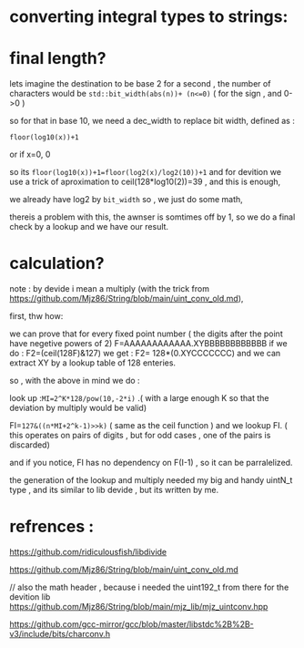 # converting integral types to strings:


# final length? 
 lets imagine the destination to be base 2 for a second , the number of characters would be `std::bit_width(abs(n))+ (n<=0)` ( for the sign , and 0->0 )

 so for that in base 10, we need a dec_width to replace bit width, defined as :
 
 `floor(log10(x))+1`
 
 or if x=0, 0

so its `floor(log10(x))+1=floor(log2(x)/log2(10))+1`  and for devition we use a trick of aproximation to ceil(128*log10(2))=39 , and this is enough,

we already have log2 by `bit_width` so , we just do some math,

thereis a problem with this, 
the awnser is somtimes off by 1, so we do a final check by a lookup and we have our result.

# calculation?

note :
by devide i mean a multiply (with the trick from https://github.com/Mjz86/String/blob/main/uint_conv_old.md),

first, thw how:

we can prove  that  for every fixed  point number ( the digits after the point have negetive powers of 2) F=AAAAAAAAAAAA.XYBBBBBBBBBBBB
if we do :
F2=(ceil(128F)&127)
we get :
F2= 128*(0.XYCCCCCCC)
and  we can extract XY  by a lookup table of 128 enteries.



so , with the above  in mind  we do :

look up :`MI=2^K*128/pow(10,-2*i)` .( with a large enough K so that the deviation by multiply would be valid) 

FI=`127&((n*MI+2^k-1)>>k)` ( same as the ceil function )
and we lookup FI. 
( this operates on pairs of digits , but for odd cases , one of the pairs is discarded)

and if you notice, FI has no dependency on F(I-1) , so it can be parralelized.


the generation of the lookup and multiply needed my big and handy uintN_t type , and its similar to lib devide , but its written by me.




# refrences :
https://github.com/ridiculousfish/libdivide

https://github.com/Mjz86/String/blob/main/uint_conv_old.md

// also the math header , because i needed the uint192_t from there for the devition lib
https://github.com/Mjz86/String/blob/main/mjz_lib/mjz_uintconv.hpp

https://github.com/gcc-mirror/gcc/blob/master/libstdc%2B%2B-v3/include/bits/charconv.h 


